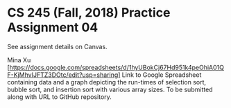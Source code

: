 # CS 245 (Fall, 2018) Practice Assignment 04

See assignment details on Canvas.

Mina Xu
[https://docs.google.com/spreadsheets/d/1hyUBokCj67Hd951k4peOhiA01QF-KjMhvIJFTZ3DOtc/edit?usp=sharing] Link to Google Spreadsheet containing data and a graph depicting the run-times of selection sort, bubble sort, and insertion sort with various array sizes. To be submitted along with URL to GitHub repository.
